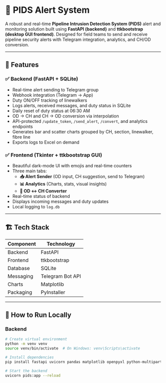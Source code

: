 # 🚨 PIDS Alert System

A robust and real-time **Pipeline Intrusion Detection System (PIDS)** alert and monitoring solution built using **FastAPI (backend)** and **ttkbootstrap (desktop GUI frontend)**. Designed for field teams to send and receive pipeline security alerts with Telegram integration, analytics, and CH/OD conversion.

---

## 🧩 Features

### ✅ Backend (FastAPI + SQLite)
- Real-time alert sending to Telegram group
- Webhook integration (Telegram → App)
- Duty ON/OFF tracking of linewalkers
- Logs alerts, received messages, and duty status in SQLite
- Daily reset of duty status at 06:30 AM
- OD → CH and CH → OD conversion via interpolation
- API-protected `/update_token`, `/send_alert`, `/convert`, and analytics endpoints
- Generates bar and scatter charts grouped by CH, section, linewalker, fibre line
- Exports logs to Excel on demand

### ✅ Frontend (Tkinter + ttkbootstrap GUI)
- Beautiful dark-mode UI with emojis and real-time counters
- Three main tabs:
  - **📥 Alert Sender** (OD input, CH suggestion, send to Telegram)
  - **📊 Analytics** (Charts, stats, visual insights)
  - **🧮 OD ↔ CH Converter**
- Real-time status of backend
- Displays incoming messages and duty updates
- Local logging to `log.db`

---

## 🏗 Tech Stack

| Component  | Technology      |
|------------|-----------------|
| Backend    | FastAPI         |
| Frontend   | ttkbootstrap    |
| Database   | SQLite          |
| Messaging  | Telegram Bot API |
| Charts     | Matplotlib      |
| Packaging  | PyInstaller     |

---

## 🚀 How to Run Locally

### Backend
```bash
# Create virtual environment
python -m venv venv
source venv/bin/activate  # On Windows: venv\Scripts\activate

# Install dependencies
pip install fastapi uvicorn pandas matplotlib openpyxl python-multipart

# Start the backend
uvicorn pids:app --reload
